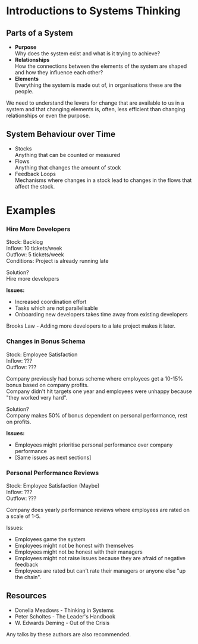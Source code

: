 # Introductions to Systems Thinking

## Parts of a System

* **Purpose**   
  Why does the system exist and what is it trying to achieve?
* **Relationships**   
  How the connections between the elements of the system are shaped and how they influence each other?
* **Elements**  
  Everything the system is made out of, in organisations these are the people.

We need to understand the levers for change that are available to us
in a system and that changing elements is, often, less efficient than
changing relationships or even the purpose.

## System Behaviour over Time

* Stocks   
  Anything that can be counted or measured
* Flows  
  Anything that changes the amount of stock
* Feedback Loops  
  Mechanisms where changes in a stock lead to changes in the flows that affect the stock.

# Examples

### Hire More Developers

Stock: Backlog  
Inflow: 10 tickets/week  
Outflow: 5 tickets/week  
Conditions: Project is already running late 

Solution?  
Hire more developers

**Issues:** 
 * Increased coordination effort
 * Tasks which are not parallelisable
 * Onboarding new developers takes time away from existing developers
 
 Brooks Law - Adding more developers to a late project makes it later.

### Changes in Bonus Schema

Stock: Employee Satisfaction  
Inflow: ???  
Outflow: ???  

Company previously had bonus scheme where employees get a 10-15% bonus based on company profits.  
Company didn't hit targets one year and employees were unhappy because "they worked very hard".

Solution?  
Company makes 50% of bonus dependent on personal performance, rest on profits.

**Issues:**  
 * Employees might prioritise personal performance over company performance
 * [Same issues as next sections]

### Personal Performance Reviews

Stock: Employee Satisfaction (Maybe)  
Inflow: ???  
Outflow: ???  

Company does yearly performance reviews where employees are rated on a scale of 1-5.

Issues:  
 * Employees game the system
 * Employees might not be honest with themselves
 * Employees might not be honest with their managers
 * Employees might not raise issues because they are afraid of negative feedback
 * Employees are rated but can't rate their managers or anyone else "up the chain".


## Resources

* Donella Meadows - Thinking in Systems
* Peter Scholtes - The Leader's Handbook
* W. Edwards Deming - Out of the Crisis

Any talks by these authors are also recommended.